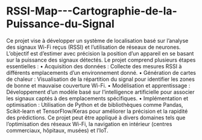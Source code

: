 # RSSI-Map---Cartographie-de-la-Puissance-du-Signal
Ce projet vise à développer un système de localisation basé sur l’analyse des signaux Wi-Fi reçus (RSSI) et l’utilisation de réseaux de neurones. L’objectif est d’estimer avec précision la position d’un appareil en se basant sur la puissance des signaux détectés.
Le projet comprend plusieurs étapes essentielles :
•	Acquisition des données : Collecte des mesures RSSI à différents emplacements d’un environnement donné.
•	Génération de cartes de chaleur : Visualisation de la répartition du signal pour identifier les zones de bonne et mauvaise couverture Wi-Fi.
•	Modélisation et apprentissage : Développement d’un modèle basé sur l’intelligence artificielle pour associer les signaux captés à des emplacements spécifiques.
•	Implémentation et optimisation : Utilisation de Python et de bibliothèques comme Pandas, Scikit-learn et TensorFlow/Keras pour améliorer la précision et la rapidité des prédictions.
Ce projet peut être appliqué à divers domaines tels que l’optimisation des réseaux Wi-Fi, la navigation en intérieur (centres commerciaux, hôpitaux, musées) et l’IoT.

